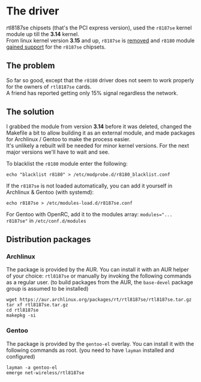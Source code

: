 # The driver

rtl8187se chipsets (that's the PCI express version), used the `r8187se` kernel module up till the **3.14** kernel.  
From linux kernel version **3.15** and up, `r8187se` is [removed](https://git.kernel.org/cgit/linux/kernel/git/torvalds/linux.git/commit/?id=5ed0a8e667090003fdf7b750296fcfb248349502) and `r8180` module [gained support](https://git.kernel.org/cgit/linux/kernel/git/torvalds/linux.git/commit/?id=9d2ffb81608da30c3293fb7e20474358a5951cca) for the `r8187se` chipsets.

## The problem

So far so good, except that the `r8180` driver does not seem to work properly for the owners of `rtl8187se` cards.  
A friend has reported getting only 15% signal regardless the network.

## The solution

I grabbed the module from version **3.14** before it was deleted, changed the Makefile a bit to allow building it as an external module, and made packages for Archlinux / Gentoo to make the process easier.  
It's unlikely a rebuilt will be needed for minor kernel versions. For the next major versions we'll have to wait and see.  

To blacklist the `r8180` module enter the following:

    echo "blacklist r8180" > /etc/modprobe.d/r8180_blacklist.conf

If the `r8187se` is not loaded automatically, you can add it yourself in Archlinux & Gentoo (with systemd):

    echo r8187se > /etc/modules-load.d/r8187se.conf

For Gentoo with OpenRC, add it to the modules array: `modules="... r8187se"` in `/etc/conf.d/modules`

## Distribution packages

### Archlinux

The package is provided by the AUR. You can install it with an AUR helper of your choice: `rtl8187se` or manually by invoking the following commands as a regular user. (to build packages from the AUR, the `base-devel` package group is assumed to be installed)

    wget https://aur.archlinux.org/packages/rt/rtl8187se/rtl8187se.tar.gz
    tar xf rtl8187se.tar.gz
    cd rtl8187se
    makepkg -si

### Gentoo

The package is provided by the `gentoo-el` overlay. You can install it with the following commands as root. (you need to have `layman` installed and configured)

    layman -a gentoo-el
    emerge net-wireless/rtl8187se
